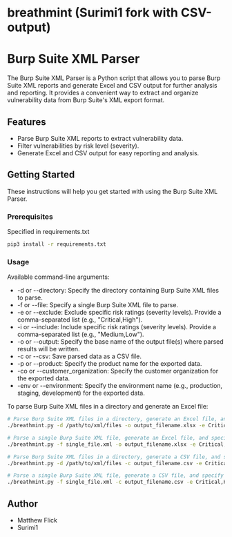 # breathmint (Surimi1 fork with CSV-output)

# Burp Suite XML Parser

The Burp Suite XML Parser is a Python script that allows you to parse Burp Suite XML reports and generate Excel and CSV output for further analysis and reporting. It provides a convenient way to extract and organize vulnerability data from Burp Suite's XML export format.

## Features

- Parse Burp Suite XML reports to extract vulnerability data.
- Filter vulnerabilities by risk level (severity).
- Generate Excel and CSV output for easy reporting and analysis.

## Getting Started

These instructions will help you get started with using the Burp Suite XML Parser.

### Prerequisites

Specified in requirements.txt
```bash
pip3 install -r requirements.txt
```

### Usage
Available command-line arguments:

- -d or --directory: Specify the directory containing Burp Suite XML files to parse.
- -f or --file: Specify a single Burp Suite XML file to parse.
- -e or --exclude: Exclude specific risk ratings (severity levels). Provide a comma-separated list (e.g., "Critical,High").
- -i or --include: Include specific risk ratings (severity levels). Provide a comma-separated list (e.g., "Medium,Low").
- -o or --output: Specify the base name of the output file(s) where parsed results will be written.
- -c or --csv: Save parsed data as a CSV file.
- -p or --product: Specify the product name for the exported data.
- -co or --customer_organization: Specify the customer organization for the exported data.
- -env or --environment: Specify the environment name (e.g., production, staging, development) for the exported data.

To parse Burp Suite XML files in a directory and generate an Excel file:
```bash
# Parse Burp Suite XML files in a directory, generate an Excel file, and specify risk ratings to exclude and include:
./breathmint.py -d /path/to/xml/files -o output_filename.xlsx -e Critical,High -i Medium,Low -co "Acme Corp" -p "Web Application" -env "Production"

# Parse a single Burp Suite XML file, generate an Excel file, and specify risk ratings to exclude and include:
./breathmint.py -f single_file.xml -o output_filename.xlsx -e Critical,High -i Medium,Low -co "Acme Corp" -p "Web Application" -env "Production"

# Parse Burp Suite XML files in a directory, generate a CSV file, and specify risk ratings to exclude and include:
./breathmint.py -d /path/to/xml/files -c output_filename.csv -e Critical,High -i Medium,Low -co "Acme Corp" -p "Web Application" -env "Production"

# Parse a single Burp Suite XML file, generate a CSV file, and specify risk ratings to exclude and include:
./breathmint.py -f single_file.xml -c output_filename.csv -e Critical,High -i Medium,Low -co "Acme Corp" -p "Web Application" -env "Production"
```

## Author
- Matthew Flick 
- Surimi1
